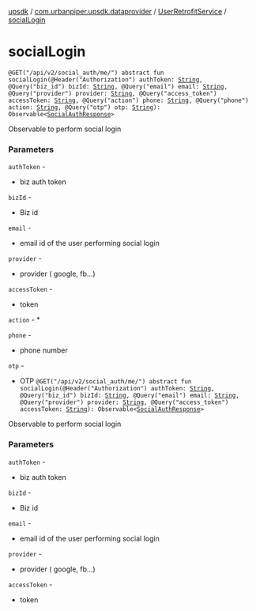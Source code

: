 [upsdk](../../index.md) / [com.urbanpiper.upsdk.dataprovider](../index.md) / [UserRetrofitService](index.md) / [socialLogin](./social-login.md)

# socialLogin

`@GET("/api/v2/social_auth/me/") abstract fun socialLogin(@Header("Authorization") authToken: `[`String`](https://kotlinlang.org/api/latest/jvm/stdlib/kotlin/-string/index.html)`, @Query("biz_id") bizId: `[`String`](https://kotlinlang.org/api/latest/jvm/stdlib/kotlin/-string/index.html)`, @Query("email") email: `[`String`](https://kotlinlang.org/api/latest/jvm/stdlib/kotlin/-string/index.html)`, @Query("provider") provider: `[`String`](https://kotlinlang.org/api/latest/jvm/stdlib/kotlin/-string/index.html)`, @Query("access_token") accessToken: `[`String`](https://kotlinlang.org/api/latest/jvm/stdlib/kotlin/-string/index.html)`, @Query("action") phone: `[`String`](https://kotlinlang.org/api/latest/jvm/stdlib/kotlin/-string/index.html)`, @Query("phone") action: `[`String`](https://kotlinlang.org/api/latest/jvm/stdlib/kotlin/-string/index.html)`, @Query("otp") otp: `[`String`](https://kotlinlang.org/api/latest/jvm/stdlib/kotlin/-string/index.html)`): Observable<`[`SocialAuthResponse`](../../com.urbanpiper.upsdk.model.networkresponse/-social-auth-response/index.md)`>`

Observable to perform social login

### Parameters

`authToken` -
* biz auth token

`bizId` -
* Biz id

`email` -
* email id of the user performing social login

`provider` -
* provider ( google, fb...)

`accessToken` -
* token

`action` -
*

`phone` -
* phone number

`otp` -
* OTP
`@GET("/api/v2/social_auth/me/") abstract fun socialLogin(@Header("Authorization") authToken: `[`String`](https://kotlinlang.org/api/latest/jvm/stdlib/kotlin/-string/index.html)`, @Query("biz_id") bizId: `[`String`](https://kotlinlang.org/api/latest/jvm/stdlib/kotlin/-string/index.html)`, @Query("email") email: `[`String`](https://kotlinlang.org/api/latest/jvm/stdlib/kotlin/-string/index.html)`, @Query("provider") provider: `[`String`](https://kotlinlang.org/api/latest/jvm/stdlib/kotlin/-string/index.html)`, @Query("access_token") accessToken: `[`String`](https://kotlinlang.org/api/latest/jvm/stdlib/kotlin/-string/index.html)`): Observable<`[`SocialAuthResponse`](../../com.urbanpiper.upsdk.model.networkresponse/-social-auth-response/index.md)`>`

Observable to perform social login

### Parameters

`authToken` -
* biz auth token

`bizId` -
* Biz id

`email` -
* email id of the user performing social login

`provider` -
* provider ( google, fb...)

`accessToken` -
* token
